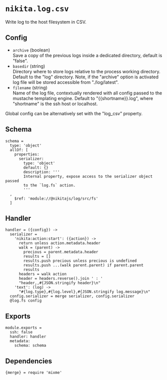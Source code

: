
# `nikita.log.csv`

Write log to the host filesystem in CSV.

## Config

* `archive` (boolean)   
  Save a copy of the previous logs inside a dedicated directory, default is
  "false".   
* `basedir` (string)    
  Directory where to store logs relative to the process working directory.
  Default to the "log" directory. Note, if the "archive" option is activated
  log file will be stored accessible from "./log/latest".   
* `filename` (string)   
  Name of the log file, contextually rendered with all config passed to
  the mustache templating engine. Default to "{{shortname}}.log", where 
  "shortname" is the ssh host or localhost.   

Global config can be alternatively set with the "log_csv" property.

## Schema

    schema =
      type: 'object'
      allOf: [
        properties:
          serializer:
            type: 'object'
            default: {}
            description: '''
            Internal property, expose access to the serializer object passed
            to the `log.fs` action.
            '''
      ,
        $ref: 'module://@nikitajs/log/src/fs'
      ]

## Handler

    handler = ({config}) ->
      serializer =
        'nikita:action:start': ({action}) ->
          return unless action.metadata.header
          walk = (parent) ->
            precious = parent.metadata.header
            results = []
            results.push precious unless precious is undefined
            results.push ...(walk parent.parent) if parent.parent
            results
          headers = walk action
          header = headers.reverse().join ' : '
          "header,,#{JSON.stringify header}\n"
        'text': (log) ->
          "#{log.type},#{log.level},#{JSON.stringify log.message}\n"
      config.serializer = merge serializer, config.serializer
      @log.fs config

## Exports

    module.exports =
      ssh: false
      handler: handler
      metadata:
        schema: schema

## Dependencies

    {merge} = require 'mixme'
